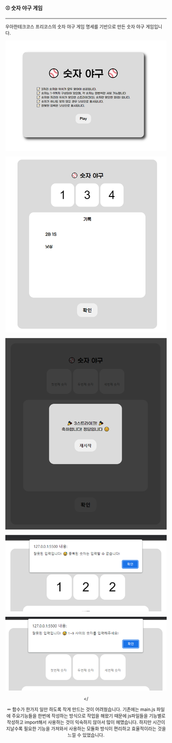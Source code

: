 ### ⚾ 숫자 야구 게임

---

우아한테크코스 프리코스의 숫자 야구 게임 명세를 기반으로 만든 숫자 야구 게임입니다.

<div align="center">

![image-20221015192254394-16658294886272-16658294922384-16658294943076](README.assets/image-20221015192254394-16658294886272-16658294922384-16658294943076-16658295244648.png)

![image-20221015192740034](README.assets/image-20221015192740034.png)

![image-20221015192803385](README.assets/image-20221015192803385-166582968693812.png)

![image-20221015194346564](README.assets/image-20221015194346564.png)

![image-20221015194420137](README.assets/image-20221015194420137.png)

</

✏ 함수가 한가지 일만 하도록 작게 만드는 것이 어려웠습니다. 기존에는 main.js 파일에 주요기능들을 한번에 작성하는 방식으로 작업을 해왔기 때문에 js파일들을 기능별로 작성하고 import해서 사용하는 것이 익숙하지 않아서 많이 헤맸습니다. 하지만 시간이 지날수록 필요한 기능을 가져와서 사용하는 모듈화 방식이 편리하고 효율적이라는 것을 느낄 수 있었습니다.

